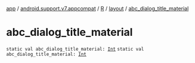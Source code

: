 [app](../../../index.md) / [android.support.v7.appcompat](../../index.md) / [R](../index.md) / [layout](index.md) / [abc_dialog_title_material](.)

# abc_dialog_title_material

`static val abc_dialog_title_material: `[`Int`](https://kotlinlang.org/api/latest/jvm/stdlib/kotlin/-int/index.html)
`static val abc_dialog_title_material: `[`Int`](https://kotlinlang.org/api/latest/jvm/stdlib/kotlin/-int/index.html)